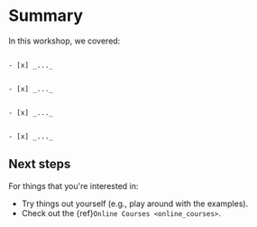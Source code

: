 # Summary

In this workshop, we covered:

```{admonition} 1. ...

- [x] _..._

```


```{admonition} 2. ...

- [x] _..._

```


```{admonition} 3. ...

- [x] _..._

```


```{admonition} 4. ...

- [x] _..._

```


## Next steps

For things that you're interested in:

- Try things out yourself (e.g., play around with the examples).
- Check out the {ref}`Online Courses <online_courses>`.
